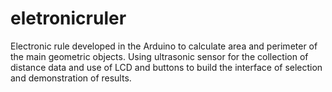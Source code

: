 # eletronicruler
Electronic rule developed in the Arduino to calculate area and perimeter of the main geometric objects. Using ultrasonic sensor for the collection of distance data and use of LCD and buttons to build the interface of selection and demonstration of results.
